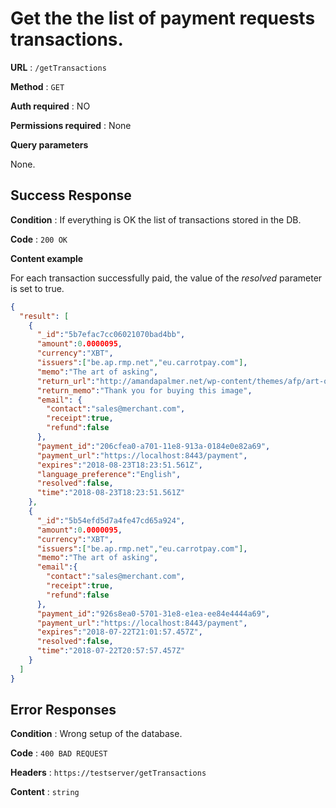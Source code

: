 # Get the the list of payment requests transactions.

**URL** : `/getTransactions`

**Method** : `GET`

**Auth required** : NO

**Permissions required** : None

**Query parameters**

None.

## Success Response

**Condition** : If everything is OK the list of transactions stored in the DB.

**Code** : `200 OK`

**Content example**

For each transaction successfully paid, the value of the *resolved* parameter is set to true.

```json
{
  "result": [
    {
      "_id":"5b7efac7cc06021070bad4bb",
      "amount":0.0000095,
      "currency":"XBT",
      "issuers":["be.ap.rmp.net","eu.carrotpay.com"],
      "memo":"The art of asking",
      "return_url":"http://amandapalmer.net/wp-content/themes/afp/art-of-asking/images/hero_mask.png",
      "return_memo":"Thank you for buying this image",
      "email": {
        "contact":"sales@merchant.com",
        "receipt":true,
        "refund":false
      },
      "payment_id":"206cfea0-a701-11e8-913a-0184e0e82a69",
      "payment_url":"https://localhost:8443/payment",
      "expires":"2018-08-23T18:23:51.561Z",
      "language_preference":"English",
      "resolved":false,
      "time":"2018-08-23T18:23:51.561Z"
    },
    {
      "_id":"5b54efd5d7a4fe47cd65a924",
      "amount":0.0000095,
      "currency":"XBT",
      "issuers":["be.ap.rmp.net","eu.carrotpay.com"],
      "memo":"The art of asking",
      "email":{
        "contact":"sales@merchant.com",
        "receipt":true,
        "refund":false
      },
      "payment_id":"926s8ea0-5701-31e8-e1ea-ee84e4444a69",
      "payment_url":"https://localhost:8443/payment",
      "expires":"2018-07-22T21:01:57.457Z",
      "resolved":false,
      "time":"2018-07-22T20:57:57.457Z"
    }
  ]
}
```

## Error Responses

**Condition** : Wrong setup of the database.

**Code** : `400 BAD REQUEST`

**Headers** : `https://testserver/getTransactions`

**Content** : `string`
